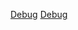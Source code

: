 [Debug](Category:Protoflux{{#translation:}} "wikilink")
[Debug](Category:NodeMenu{{#translation:}} "wikilink")